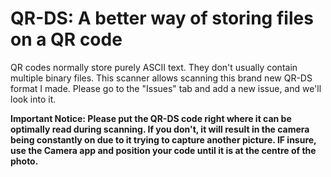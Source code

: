 # QR-DS: A better way of storing files on a QR code
QR codes normally store purely ASCII text. They don't usually contain multiple binary files. This scanner allows scanning this brand new QR-DS format I made. Please go to the "Issues" tab and add a new issue, and we'll look into it.

**Important Notice: Please put the QR-DS code right where it can be optimally read during scanning. If you don't, it will result in the camera being constantly on due to it trying to capture another picture. IF insure, use the Camera app and position your code until it is at the centre of the photo.**
